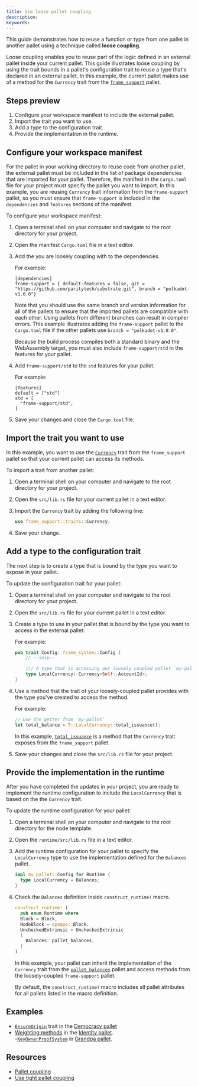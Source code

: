 ```yaml
---
title: Use loose pallet coupling
description:
keywords:
---
```


This guide demonstrates how to reuse a function or type from one pallet in another pallet using a technique called **loose coupling**.

Loose coupling enables you to reuse part of the logic defined in an external pallet inside your current pallet.
This guide illustrates loose coupling by using the trait bounds in a pallet's configuration trait to reuse a type that's declared in an external pallet.
In this example, the current pallet makes use of a method for the `Currency` trait from the [`frame_support`](https://paritytech.github.io/substrate/master/frame_support/traits/tokens/currency/trait.Currency.html) pallet.

## Steps preview

1. Configure your workspace manifest to include the external pallet.
2. Import the trait you want to use.
3. Add a type to the configuration trait.
4. Provide the implementation in the runtime.

## Configure your workspace manifest

For the pallet in your working directory to reuse code from another pallet, the external pallet must be included in the list of package dependencies that are imported for your pallet.
Therefore, the manifest in the `Cargo.toml` file for your project must specify the
pallet you want to import.
In this example, you are reusing `Currency` trait information from the `frame-support` pallet, so you must ensure that `frame-support` is included in the `dependencies` and `features` sections of the manifest.

To configure your workspace manifest:

1. Open a terminal shell on your computer and navigate to the root directory for your project.
2. Open the manifest `Cargo.toml` file in a text editor.
3. Add the you are loosely coupling with to the dependencies.

   For example:

   ```text
   [dependencies]
   frame-support = { default-features = false, git = "https://github.com/paritytech/substrate.git", branch = "polkadot-v1.0.0"}
   ```

   Note that you should use the same branch and version information for all of the pallets to ensure that the imported pallets are compatible with each other.
   Using pallets from different branches can result in compiler errors.
   This example illustrates adding the `frame-support` pallet to the `Cargo.toml` file if the other pallets use `branch = "polkadot-v1.0.0"`.

   Because the build process compiles both a standard binary and the WebAssembly target, you must also include `frame-support/std` in the features for your pallet.

4. Add `frame-support/std` to the `std` features for your pallet.

   For example:

   ```text
   [features]
   default = ["std"]
   std = [
     "frame-support/std",
   ]
   ```

5. Save your changes and close the `Cargo.toml` file.

## Import the trait you want to use

In this example, you want to use the [`Currency`](https://paritytech.github.io/substrate/master/frame_support/traits/tokens/currency/trait.Currency.html) trait from the `frame_support` pallet so that your current pallet can access its methods.

To import a trait from another pallet:

1. Open a terminal shell on your computer and navigate to the root directory for your project.
2. Open the `src/lib.rs` file for your current pallet in a text editor.
3. Import the `Currency` trait by adding the following line:

   ```rust
   use frame_support::traits::Currency;
   ```

4. Save your change.

## Add a type to the configuration trait

The next step is to create a type that is bound by the type you want to expose in your pallet.

To update the configuration trait for your pallet:

1. Open a terminal shell on your computer and navigate to the root directory for your project.
2. Open the `src/lib.rs` file for your current pallet in a text editor.
3. Create a type to use in your pallet that is bound by the type you want to access in the external pallet:

   For example:

   ```rust
   pub trait Config: frame_system::Config {
       // --snip--

       /// A type that is accessing our loosely coupled pallet `my-pallet`
       type LocalCurrency: Currency<Self::AccountId>;
   }
   ```

4. Use a method that the trait of your loosely-coupled pallet provides with the type you've created to access the method.

   For example:

   ```rust
   // Use the getter from `my-pallet`
   let total_balance = T::LocalCurrency::total_issuance();
   ```

   In this example, [`total_issuance`](https://paritytech.github.io/substrate/master/frame_support/traits/tokens/currency/trait.Currency.html#tymethod.total_issuance) is a method that the `Currency` trait exposes from the `frame_support` pallet.

5. Save your changes and close the `src/lib.rs` file for your project.

## Provide the implementation in the runtime

After you have completed the updates in your project, you are ready to implement the runtime configuration to include the `LocalCurrency` that is based on the the `Currency` trait.

To update the runtime configuration for your pallet:

1. Open a terminal shell on your computer and navigate to the root directory for the node template.
2. Open the `runtime/src/lib.rs` file in a text editor.

3. Add the runtime configuration for your pallet to specify the `LocalCurrency` type to use the implementation defined for the `Balances` pallet.

   ```rust
   impl my_pallet::Config for Runtime {
     type LocalCurrency = Balances;
   }
   ```

4. Check the `Balances` definition inside `construct_runtime!` macro.

   ```rust
   construct_runtime! (
     pub enum Runtime where
     Block = Block,
     NodeBlock = opaque::Block,
     UncheckedExtrinsic = UncheckedExtrinsic
     {
       Balances: pallet_balances,
     }
   )
   ```

   In this example, your pallet can inherit the implementation of the `Currency` trait from the [`pallet_balances`](https://paritytech.github.io/substrate/master/pallet_balances/index.html#implementations-1) pallet and access methods from the loosely-coupled `frame-support` pallet.

   By default, the `construct_runtime!` macro includes all pallet attributes for all pallets listed in the macro definition.

## Examples

- [`EnsureOrigin`](https://paritytech.github.io/substrate/master/frame_support/traits/trait.EnsureOrigin.html) trait in the [Democracy pallet](https://github.com/paritytech/polkadot-sdk/blob/master/substrate/frame/democracy/src/lib.rs#L298-L335)
- [Weighting methods](https://github.com/paritytech/polkadot-sdk/blob/master/substrate/frame/identity/src/weights.rs#L46-L64) in the [Identity pallet](https://github.com/paritytech/polkadot-sdk/blob/master/substrate/frame/identity/src/lib.rs#L149-L151).  
  -[`KeyOwnerProofSystem`](https://paritytech.github.io/substrate/master/frame_support/traits/trait.KeyOwnerProofSystem.html) in [Grandpa pallet](https://github.com/paritytech/polkadot-sdk/blob/master/substrate/frame/grandpa/src/lib.rs#L106).

## Resources

- [Pallet coupling](../../frame/pallet-coupling.md)
- [Use tight pallet coupling](./use-tight-coupling.md)

